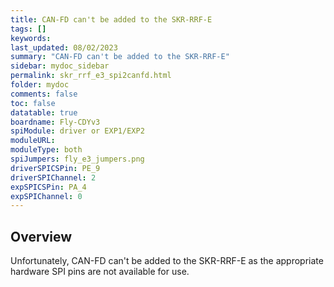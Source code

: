```yaml
---
title: CAN-FD can't be added to the SKR-RRF-E
tags: []
keywords: 
last_updated: 08/02/2023
summary: "CAN-FD can't be added to the SKR-RRF-E"
sidebar: mydoc_sidebar
permalink: skr_rrf_e3_spi2canfd.html
folder: mydoc
comments: false
toc: false
datatable: true
boardname: Fly-CDYv3
spiModule: driver or EXP1/EXP2
moduleURL: 
moduleType: both
spiJumpers: fly_e3_jumpers.png
driverSPICSPin: PE_9
driverSPIChannel: 2
expSPICSPin: PA_4
expSPIChannel: 0
---
```


## Overview

Unfortunately, CAN-FD can't be added to the SKR-RRF-E as the appropriate hardware SPI pins are not available for use.  
